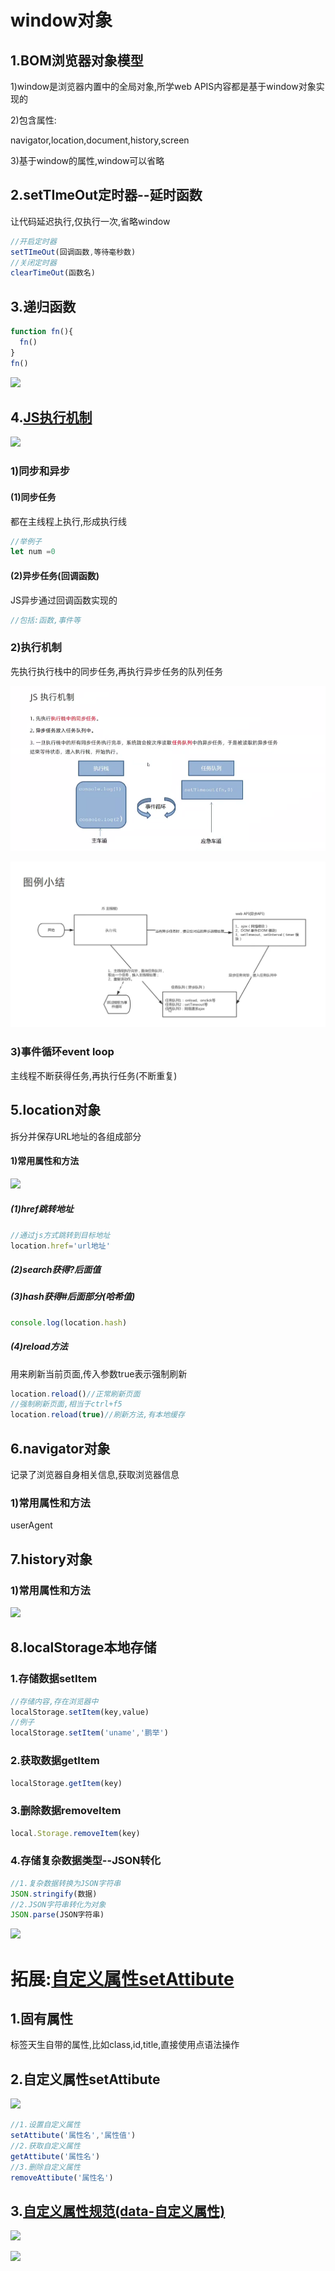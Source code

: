 # window对象

## 1.BOM浏览器对象模型

1)window是浏览器内置中的全局对象,所学web APIS内容都是基于window对象实现的

2)包含属性:

navigator,location,document,history,screen

3)基于window的属性,window可以省略

## 2.setTImeOut定时器--延时函数

让代码延迟执行,仅执行一次,省略window

~~~js
//开启定时器
setTImeOut(回调函数,等待毫秒数)
//关闭定时器
clearTimeOut(函数名)
~~~

## 3.递归函数

~~~js
function fn(){
  fn()
}
fn()
~~~

![](F:\4月web前端\2022黑马-web前端学习\4.JS_WebAPI-DOM\3.上课截图\day01\递归函数.png)

## **4.<u>JS执行机制</u>**

![](F:\4月web前端\2022黑马-web前端学习\4.JS_WebAPI-DOM\3.上课截图\day01\JS单线程.png)

###  1)同步和异步

#### (1)同步任务

都在主线程上执行,形成执行线

~~~js
//举例子
let num =0
~~~

#### (2)异步任务(回调函数)

JS异步通过回调函数实现的

~~~js
//包括:函数,事件等
~~~

### 2)执行机制

先执行执行栈中的同步任务,再执行异步任务的队列任务

![](../3.上课截图/day01/js执行机制.png)

![](../3.上课截图/day01/js执行机制图例小结.png)

### 3)事件循环event loop

主线程不断获得任务,再执行任务(不断重复)

## 5.location对象

拆分并保存URL地址的各组成部分

####  1)常用属性和方法

![](F:\4月web前端\2022黑马-web前端学习\4.JS_WebAPI-DOM\3.上课截图\day01\location常用属性和方法.png)

#####  (1)href跳转地址

~~~js
//通过js方式跳转到目标地址
location.href='url地址'
~~~

##### (2)search获得?后面值

##### (3)hash获得#后面部分(哈希值)

~~~js
console.log(location.hash)
~~~

##### (4)reload方法

用来刷新当前页面,传入参数true表示强制刷新

~~~js
location.reload()//正常刷新页面
//强制刷新页面,相当于ctrl+f5
location.reload(true)//刷新方法,有本地缓存
~~~

## 6.navigator对象

记录了浏览器自身相关信息,获取浏览器信息

### 1)常用属性和方法

userAgent

## 7.history对象

### 1)常用属性和方法

![](F:\4月web前端\2022黑马-web前端学习\4.JS_WebAPI-DOM\3.上课截图\day01\history对象.png)

## 8.localStorage本地存储

### 1.存储数据setItem

~~~js
//存储内容,存在浏览器中
localStorage.setItem(key,value)
//例子
localStorage.setItem('uname','鹏举')
~~~

### 2.获取数据getItem

~~~js
localStorage.getItem(key)
~~~

### 3.删除数据removeItem

~~~js
local.Storage.removeItem(key)
~~~

### 4.存储复杂数据类型--**JSON转化**

~~~js
//1.复杂数据转换为JSON字符串
JSON.stringify(数据)
//2.JSON字符串转化为对象
JSON.parse(JSON字符串)
~~~

![](F:\4月web前端\2022黑马-web前端学习\4.JS_WebAPI-DOM\3.上课截图\day01\本地存储JSON.png)

# 拓展:<u>自定义属性setAttibute</u>

## 1.固有属性

标签天生自带的属性,比如class,id,title,直接使用点语法操作

## 2.自定义属性setAttibute

![](F:\4月web前端\2022黑马-web前端学习\4.JS_WebAPI-DOM\3.上课截图\day01\自定义属性.png)

~~~js
//1.设置自定义属性
setAttibute('属性名','属性值')
//2.获取自定义属性
getAttibute('属性名')
//3.删除自定义属性
removeAttibute('属性名')
~~~

## 3.<u>自定义属性规范(data-自定义属性)</u>

![](F:/4月web前端/2022黑马-web前端学习/4.JS_WebAPI-DOM/3.上课截图/day01/自定义属性规范.png)

![](F:/4月web前端/2022黑马-web前端学习/4.JS_WebAPI-DOM/3.上课截图/day01/自定义属性代码示例.png)

